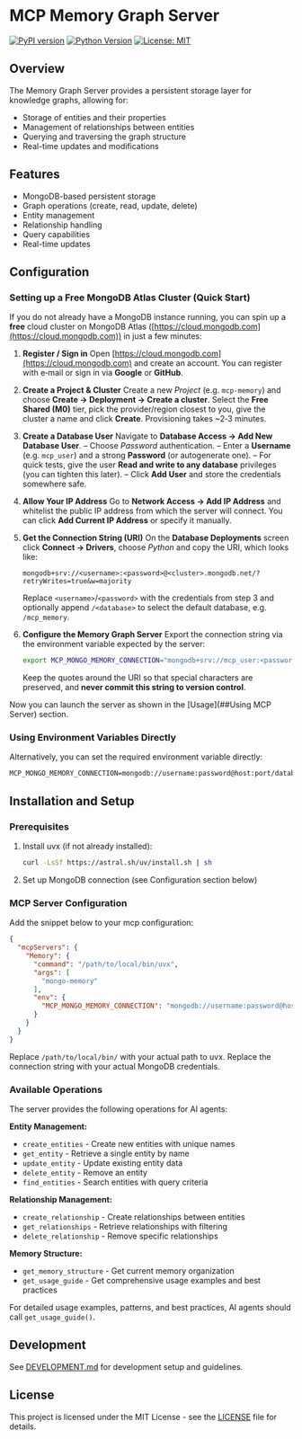 # MCP Memory Graph Server

[![PyPI version](https://badge.fury.io/py/mongo-memory.svg)](https://badge.fury.io/py/mongo-memory)
[![Python Version](https://img.shields.io/pypi/pyversions/mongo-memory.svg)](https://pypi.org/project/mongo-memory/)
[![License: MIT](https://img.shields.io/badge/License-MIT-yellow.svg)](https://opensource.org/licenses/MIT)

## Overview

The Memory Graph Server provides a persistent storage layer for knowledge graphs, allowing for:

* Storage of entities and their properties
* Management of relationships between entities
* Querying and traversing the graph structure
* Real-time updates and modifications

## Features

* MongoDB-based persistent storage
* Graph operations (create, read, update, delete)
* Entity management
* Relationship handling
* Query capabilities
* Real-time updates

## Configuration

### Setting up a Free MongoDB Atlas Cluster (Quick Start)

If you do not already have a MongoDB instance running, you can spin up a **free** cloud cluster on MongoDB Atlas ([https://cloud.mongodb.com](https://cloud.mongodb.com)) in just a few minutes:

1. **Register / Sign in**
   Open [https://cloud.mongodb.com](https://cloud.mongodb.com) and create an account. You can register with e‑mail or sign in via **Google** or **GitHub**.
2. **Create a Project & Cluster**
   Create a new *Project* (e.g. `mcp-memory`) and choose **Create → Deployment → Create a cluster**.
   Select the **Free Shared (M0)** tier, pick the provider/region closest to you, give the cluster a name and click **Create**.
   Provisioning takes \~2‑3 minutes.
3. **Create a Database User**
   Navigate to **Database Access → Add New Database User**.
   – Choose *Password* authentication.
   – Enter a **Username** (e.g. `mcp_user`) and a strong **Password** (or autogenerate one).
   – For quick tests, give the user **Read and write to any database** privileges (you can tighten this later).
   – Click **Add User** and store the credentials somewhere safe.
4. **Allow Your IP Address**
   Go to **Network Access → Add IP Address** and whitelist the public IP address from which the server will connect.
   You can click **Add Current IP Address** or specify it manually.

5. **Get the Connection String (URI)**
   On the **Database Deployments** screen click **Connect → Drivers**, choose *Python* and copy the URI, which looks like:

   ```
   mongodb+srv://<username>:<password>@<cluster>.mongodb.net/?retryWrites=true&w=majority
   ```

   Replace `<username>`/`<password>` with the credentials from step 3 and optionally append `/<database>` to select the default database, e.g. `/mcp_memory`.
6. **Configure the Memory Graph Server**
   Export the connection string via the environment variable expected by the server:

   ```bash
   export MCP_MONGO_MEMORY_CONNECTION="mongodb+srv://mcp_user:<password>@cluster0.mongodb.net/mcp_memory?retryWrites=true&w=majority"
   ```

   Keep the quotes around the URI so that special characters are preserved, and **never commit this string to version control**.

Now you can launch the server as shown in the [Usage](##Using MCP Server) section.

### Using Environment Variables Directly

Alternatively, you can set the required environment variable directly:

```
MCP_MONGO_MEMORY_CONNECTION=mongodb://username:password@host:port/database
```

## Installation and Setup

### Prerequisites

1. Install uvx (if not already installed):
   ```bash
   curl -LsSf https://astral.sh/uv/install.sh | sh
   ```

2. Set up MongoDB connection (see Configuration section below)

### MCP Server Configuration

Add the snippet below to your mcp configuration:

```json
{
  "mcpServers": {
    "Memory": {
      "command": "/path/to/local/bin/uvx",
      "args": [
        "mongo-memory"
      ],
      "env": {
        "MCP_MONGO_MEMORY_CONNECTION": "mongodb://username:password@host:port/database"
      }
    }
  }
}
```

Replace `/path/to/local/bin/` with your actual path to uvx.
Replace the connection string with your actual MongoDB credentials.

### Available Operations

The server provides the following operations for AI agents:

**Entity Management:**
* `create_entities` - Create new entities with unique names
* `get_entity` - Retrieve a single entity by name
* `update_entity` - Update existing entity data
* `delete_entity` - Remove an entity
* `find_entities` - Search entities with query criteria

**Relationship Management:**
* `create_relationship` - Create relationships between entities
* `get_relationships` - Retrieve relationships with filtering
* `delete_relationship` - Remove specific relationships

**Memory Structure:**
* `get_memory_structure` - Get current memory organization
* `get_usage_guide` - Get comprehensive usage examples and best practices

For detailed usage examples, patterns, and best practices, AI agents should call `get_usage_guide()`.

## Development

See [DEVELOPMENT.md](DEVELOPMENT.md) for development setup and guidelines.

## License

This project is licensed under the MIT License - see the [LICENSE](LICENSE) file for details.
